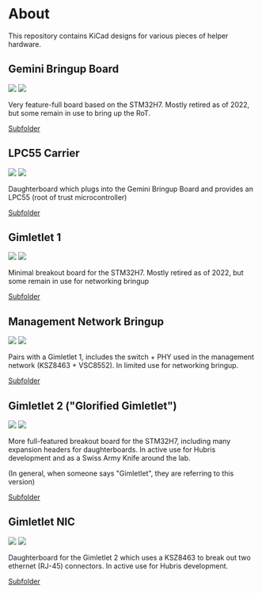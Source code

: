 # About
This repository contains KiCad designs for various pieces of helper hardware.

## Gemini Bringup Board
![](<https://img.shields.io/badge/-Kicad 5-blue>)
![](<https://img.shields.io/badge/-Not recommended for new designs-orange>)

Very feature-full board based on the STM32H7. Mostly retired as of 2022,
but some remain in use to bring up the RoT.

[Subfolder](gemini-bringup)

## LPC55 Carrier
![](<https://img.shields.io/badge/-Kicad 5-blue>)
![](<https://img.shields.io/badge/-Active-green>)  

Daughterboard which plugs into the Gemini Bringup Board and provides an LPC55
(root of trust microcontroller)

[Subfolder](lpc55-carrier)

## Gimletlet 1
![](<https://img.shields.io/badge/-Kicad 5-blue>)
![](<https://img.shields.io/badge/-Not recommended for new designs-orange>)

Minimal breakout board for the STM32H7. Mostly retired as of 2022, but some
remain in use for networking bringup

[Subfolder](gimletlet-1)

## Management Network Bringup
![](<https://img.shields.io/badge/-Kicad 5-blue>)
![](<https://img.shields.io/badge/-Not recommended for new designs-orange>)

Pairs with a Gimletlet 1, includes the switch + PHY used in the management
network (KSZ8463 + VSC8552). In limited use for networking bringup.

[Subfolder](mgmt-bringup)

## Gimletlet 2 ("Glorified Gimletlet")
![](<https://img.shields.io/badge/-Kicad 5-blue>)
![](<https://img.shields.io/badge/-Active-green>)

More full-featured breakout board for the STM32H7, including many expansion
headers for daughterboards. In active use for Hubris development and as a
Swiss Army Knife around the lab.

(In general, when someone says "Gimletlet", they are referring to this version)

[Subfolder](gimletlet-2)

## Gimletlet NIC
![](<https://img.shields.io/badge/-Kicad 6-green>)
![](<https://img.shields.io/badge/-Active-green>)

Daughterboard for the Gimletlet 2 which uses a KSZ8463 to break out two
ethernet (RJ-45) connectors. In active use for Hubris development.

[Subfolder](nic2)
